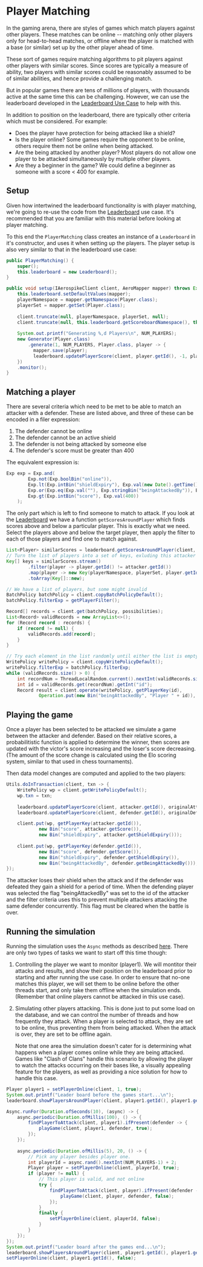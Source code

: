 # Player Matching
In the gaming arena, there are styles of games which match players against other players. These matches can be online -- matching only other players only for head-to-head matches, or offline where the player is matched with a base (or similar) set up by the other player ahead of time.

These sort of games require matching algorithms to pit players against other players with similar scores. Since scores are typically a measure of ability, two players with similar scores could be reasonably assumed to be of similar abilities, and hence provide a challenging match.

But in popular games there are tens of millions of players, with thousands active at the same time this can be challenging. However, we can use the leaderboard developed in the [Leaderboard Use Case](leaderboard.md) to help with this.

In addition to position on the leaderboard, there are typically other criteria which must be considered. For example:
* Does the player have protection for being attacked like a shield?
* Is the player online? Some games require the opponent to be online, others require them not be online when being attacked.
* Are the being attacked by another player? Most players do not allow one player to be attacked simultaneously by multiple other players.
* Are they a beginner in the game? We could define a beginner as someone with a score < 400 for example.

## Setup
Given how intertwined the leaderboard functionality is with player matching, we're going to re-use the code from the [Leaderboard](leaderboard.md) use case. It's recommended that you are familiar with this material before looking at player matching. 

To this end the `PlayerMatching` class creates an instance of a `Leaderboard` in it's constructor, and uses it when setting up the players. The player setup is also very similar to that in the leaderboard use case:
```java
public PlayerMatching() {
    super();
    this.leaderboard = new Leaderboard();
}

public void setup(IAerospikeClient client, AeroMapper mapper) throws Exception {
    this.leaderboard.setDefaultValues(mapper);
    playerNamespace = mapper.getNamespace(Player.class);
    playerSet = mapper.getSet(Player.class);
    
    client.truncate(null, playerNamespace, playerSet, null);
    client.truncate(null, this.leaderboard.getScoreboardNamespace(), this.leaderboard.getScoreboardSet(), null);
    
    System.out.printf("Generating %,d Players\n", NUM_PLAYERS);
    new Generator(Player.class)
        .generate(1, NUM_PLAYERS, Player.class, player -> {
          mapper.save(player);
          leaderboard.updatePlayerScore(client, player.getId(), -1, player.getScore(), null);
    })
    .monitor();
}
```

## Matching a player
There are several criteria which need to be met to be able to match an attacker with a defender. These are listed above, and three of these can be encoded in a filer expression:
1. The defender cannot be online
2. The defender cannot be an active shield 
3. The defender is not being attacked by someone else
4. The defender's score must be greater than 400

The equivalent expression is:

```java
Exp exp = Exp.and(
        Exp.not(Exp.boolBin("online")),
        Exp.lt(Exp.intBin("shieldExpiry"), Exp.val(new Date().getTime())),
        Exp.or(Exp.eq(Exp.val(""), Exp.stringBin("beingAttackedBy")), Exp.not(Exp.binExists("beingAttackedBy"))),
        Exp.gt(Exp.intBin("score"), Exp.val(400))
    );
```

The only part which is left to find someone to match to attack. If you look at the [Leaderboard](leaderboard.md) we have a function `getScoresAroundPlayer` which finds scores above and below a particular player. This is exactly what we need. Select the players above and below the target player, then apply the filter to each of those players and find one to match against.

```java
List<Player> similarScores = leaderboard.getScoresAroundPlayer(client, attacker.getId(), attacker.getScore(), 20);
// Turn the list of players into a set of keys, exluding this attacker's
Key[] keys = similarScores.stream()
        .filter(player -> player.getId() != attacker.getId())
        .map(player -> new Key(playerNamespace, playerSet, player.getId()))
        .toArray(Key[]::new);

// We have a list of players, but some might invalid
BatchPolicy batchPolicy = client.copyBatchPolicyDefault();
batchPolicy.filterExp = getPlayerFilter();

Record[] records = client.get(batchPolicy, possibilities);
List<Record> validRecords = new ArrayList<>();
for (Record record : records) {
    if (record != null) {
        validRecords.add(record);
    }
}

// Try each element in the list randomly until either the list is empty or we have a match.
WritePolicy writePolicy = client.copyWritePolicyDefault();
writePolicy.filterExp = batchPolicy.filterExp;
while (validRecords.size() > 0) {
    int recordNum = ThreadLocalRandom.current().nextInt(validRecords.size());
    int id = validRecords.get(recordNum).getInt("id");
    Record result = client.operate(writePolicy, getPlayerKey(id),
            Operation.put(new Bin("beingAttackedBy", "Player " + id)),
```

## Playing the game
Once a player has been selected to be attacked we simulate a game between the attacker and defender. Based on their relative scores, a probabilitistic function is applied to determine the winner, then scores are updated with the victor's score increasing and the loser's score decreasing. (The amount of the score change is calculated using the Elo scoring system, similar to that used in chess tournaments).

Then data model changes are computed and applied to the two players:
```java
Utils.doInTransaction(client, txn -> {
    WritePolicy wp = client.getWritePolicyDefault();
    wp.txn = txn;
    
    leaderboard.updatePlayerScore(client, attacker.getId(), originalAttackerScore, attacker.getScore(), txn);
    leaderboard.updatePlayerScore(client, defender.getId(), originalDefenderScore, defender.getScore(), txn);

    client.put(wp, getPlayerKey(attacker.getId()), 
            new Bin("score", attacker.getScore()),
            new Bin("shieldExpiry", attacker.getShieldExpiry()));
    
    client.put(wp, getPlayerKey(defender.getId()), 
            new Bin("score", defender.getScore()),
            new Bin("shieldExpiry", defender.getShieldExpiry()),
            new Bin("beingAttackedBy", defender.getBeingAttackedBy()));
});
```

The attacker loses their shield when the attack and if the defender was defeated they gain a shield for a period of time. When the defending player was selected the flag "beingAttackedBy" was set to the id of the attacker and the filter criteria uses this to prevent multiple attackers attacking the same defender concurrently. This flag must be cleared when the battle is over.

## Running the simulation
Running the simulation uses the `Async` methods as described [here](leaderboard.md#running-the-demonstration). There are only two types of tasks we want to start off this time though:

1. Controlling the player we want to monitor (player1). We will montitor their attacks and results, and show their position on the leaderboard prior to starting and after running the use case. In order to ensure that no-one matches this player, we will set them to be online before the other threads start, and only take them offline when the simulation ends. (Remember that online players cannot be attacked in this use case).

2. Simulating other players attacking. This is done just to put some load on the database, and we can control the number of threads and how frequently they attack. When a player is selected to attack, they are set to be online, thus preventing them from being attacked. When the attack is over, they are set to be offline again.

    Note that one area the simulation doesn't cater for is determining what happens when a player comes online while they are being attacked. Games like "Clash of Clans" handle this scenario by allowing the player to watch the attacks occurring on their bases like, a visually appealing feature for the players, as well as providing a nice solution for how to handle this case. 

```java
Player player1 = setPlayerOnline(client, 1, true);
System.out.printf("Leader board before the games start...\n");
leaderboard.showPlayersAroundPlayer(client, player1.getId(), player1.getScore());

Async.runFor(Duration.ofSeconds(10), (async) -> {
    async.periodic(Duration.ofMillis(100), () -> {
        findPlayerToAttack(client, player1).ifPresent(defender -> {
            playGame(client, player1, defender, true);
        });
    });
    
    async.periodic(Duration.ofMillis(5), 20, () -> {
        // Pick any player besides player one.
        int playerId = async.rand().nextInt(NUM_PLAYERS-1) + 2;
        Player player = setPlayerOnline(client, playerId, true);
        if (player != null) {
            // This player is valid, and not online
            try {
                findPlayerToAttack(client, player).ifPresent(defender -> {
                    playGame(client, player, defender, false);
                });
            }
            finally {
                setPlayerOnline(client, playerId, false);
            }
        }
    });
});
System.out.printf("Leader board after the games end...\n");
leaderboard.showPlayersAroundPlayer(client, player1.getId(), player1.getScore());
setPlayerOnline(client, player1.getId(), false);
```
